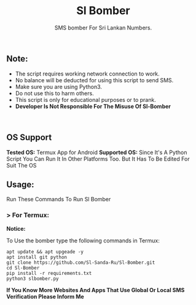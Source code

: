 <h1 align="center">Sl Bomber</h1>
<p align="center">SMS bomber For Sri Lankan Numbers.</p><br>

## Note:
- The script requires working network connection to work.
- No balance will be deducted for using this script to send SMS.
- Make sure you are using Python3.
- Do not use this to harm others.
- This script is only for educational purposes or to prank.
- **Developer Is Not Responsible For The Misuse Of Sl-Bomber**
<br>

## OS Support
**Tested OS:**
Termux App for Android
**Supported OS:**
Since It's A Python Script You Can Run It In Other Platforms Too. But It Has To Be Edited For Suit The OS

## Usage:

Run These Commands To Run Sl Bomber

### > For Termux:

**Notice:** 

To Use the bomber type the following commands in Termux:
```
apt update && apt upgeade -y
apt install git python
git clone https://github.com/Sl-Sanda-Ru/Sl-Bomber.git
cd Sl-Bomber
pip install -r requirements.txt
python3 slbomber.py
```
**If You Know More Websites And Apps That Use Global Or Local SMS Verification Please Inform Me**
